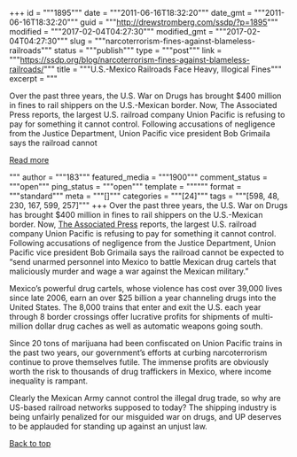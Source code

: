 +++
id = """1895"""
date = """2011-06-16T18:32:20"""
date_gmt = """2011-06-16T18:32:20"""
guid = """http://drewstromberg.com/ssdp/?p=1895"""
modified = """2017-02-04T04:27:30"""
modified_gmt = """2017-02-04T04:27:30"""
slug = """narcoterrorism-fines-against-blameless-railroads"""
status = """publish"""
type = """post"""
link = """https://ssdp.org/blog/narcoterrorism-fines-against-blameless-railroads/"""
title = """U.S.-Mexico Railroads Face Heavy, Illogical Fines"""
excerpt = """<p>Over the past three years, the U.S. War on Drugs has brought $400 million in fines to rail shippers on the U.S.-Mexican border. Now, The Associated Press reports, the largest U.S. railroad company Union Pacific is refusing to pay for something it cannot control. Following accusations of negligence from the Justice Department, Union Pacific vice president Bob Grimaila says the railroad cannot</p>
<div class="h10"></div>
<p><a class="more-link2 flat" href="https://ssdp.org/blog/narcoterrorism-fines-against-blameless-railroads/">Read more</a></p>
"""
author = """183"""
featured_media = """1900"""
comment_status = """open"""
ping_status = """open"""
template = """"""
format = """standard"""
meta = """[]"""
categories = """[24]"""
tags = """[598, 48, 230, 167, 599, 257]"""
+++
Over the past three years, the U.S. War on Drugs has brought $400 million in fines to rail shippers on the U.S.-Mexican border. Now, <a href="http://www.google.com/hostednews/ap/article/ALeqM5iEAb8zSYhMlTL-Ph3A9iQEoZERZQ?docId=ef4527cd878c4699bcb534dd3d8ade06">The Associated Press</a> reports, the largest U.S. railroad company Union Pacific is refusing to pay for something it cannot control. Following accusations of negligence from the Justice Department, Union Pacific vice president Bob Grimaila says the railroad cannot be expected to &#8220;send unarmed personnel into Mexico to battle Mexican drug cartels that maliciously murder and wage a war against the Mexican military.&#8221;



Mexico&#8217;s powerful drug cartels, whose violence has cost over 39,000 lives since late 2006, earn an over $25 billion a year channeling drugs into the United States. The 8,000 trains that enter and exit the U.S. each year through 8 border crossings offer lucrative profits for shipments of multi-million dollar drug caches as well as automatic weapons going south.



Since 20 tons of marijuana had been confiscated on Union Pacific trains in the past two years, our government&#8217;s efforts at curbing narcoterrorism continue to prove themselves futile. The immense profits are obviously worth the risk to thousands of drug traffickers in Mexico, where income inequality is rampant.



Clearly the Mexican Army cannot control the illegal drug trade, so why are US-based railroad networks supposed to today? The shipping industry is being unfairly penalized for our misguided war on drugs, and UP deserves to be applauded for standing up against an unjust law.



<a title="Back to Top" href="http://ssdp.org/news/blog/narcoterrorism-fines-against-blameless-railroads#top">Back to top</a>
